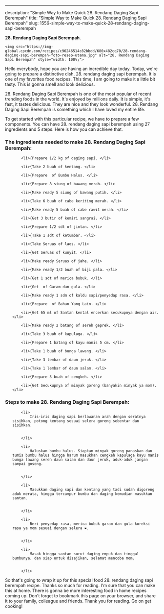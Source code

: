 ---
description: "Simple Way to Make Quick 28. Rendang Daging Sapi Berempah"
title: "Simple Way to Make Quick 28. Rendang Daging Sapi Berempah"
slug: 1556-simple-way-to-make-quick-28-rendang-daging-sapi-berempah

<p>
	<strong>28. Rendang Daging Sapi Berempah</strong>. 
	
</p>
<p>
	
	<img src="https://img-global.cpcdn.com/recipes/c96246514c82bbdd/680x482cq70/28-rendang-daging-sapi-berempah-foto-resep-utama.jpg" alt="28. Rendang Daging Sapi Berempah" style="width: 100%;">
	
	
</p>
<p>
	Hello everybody, hope you are having an incredible day today. Today, we're going to prepare a distinctive dish, 28. rendang daging sapi berempah. It is one of my favorites food recipes. This time, I am going to make it a little bit tasty. This is gonna smell and look delicious.
</p>
	
<p>
	28. Rendang Daging Sapi Berempah is one of the most popular of recent trending foods in the world. It's enjoyed by millions daily. It is simple, it's fast, it tastes delicious. They are nice and they look wonderful. 28. Rendang Daging Sapi Berempah is something which I have loved my entire life.
</p>
<p>
	
</p>

<p>
To get started with this particular recipe, we have to prepare a few components. You can have 28. rendang daging sapi berempah using 27 ingredients and 5 steps. Here is how you can achieve that.
</p>

<h3>The ingredients needed to make 28. Rendang Daging Sapi Berempah:</h3>

<ol>
	
		<li>{Prepare 1/2 kg of daging sapi. </li>
	
		<li>{Take 2 buah of kentang. </li>
	
		<li>{Prepare  of Bumbu Halus. </li>
	
		<li>{Prepare 8 siung of bawang merah. </li>
	
		<li>{Make ready 5 siung of bawang putih. </li>
	
		<li>{Take 6 buah of cabe keriting merah. </li>
	
		<li>{Make ready 5 buah of cabe rawit merah. </li>
	
		<li>{Get 3 butir of kemiri sangrai. </li>
	
		<li>{Prepare 1/2 sdt of jintan. </li>
	
		<li>{Take 1 sdt of ketumbar. </li>
	
		<li>{Take Seruas of laos. </li>
	
		<li>{Get Seruas of kunyit. </li>
	
		<li>{Make ready Seruas of jahe. </li>
	
		<li>{Make ready 1/2 buah of biji pala. </li>
	
		<li>{Get 1 sdt of merica bubuk. </li>
	
		<li>{Get  of Garam dan gula. </li>
	
		<li>{Make ready 1 sdm of kaldu sapi/penyedap rasa. </li>
	
		<li>{Prepare  of Bahan Yang Lain. </li>
	
		<li>{Get 65 ml of Santan kental encerkan secukupnya dengan air. </li>
	
		<li>{Make ready 2 batang of sereh geprek. </li>
	
		<li>{Take 3 buah of kapulaga. </li>
	
		<li>{Prepare 1 batang of kayu manis 5 cm. </li>
	
		<li>{Take 1 buah of bunga lawang. </li>
	
		<li>{Take 3 lembar of daun jeruk. </li>
	
		<li>{Take 1 lembar of daun salam. </li>
	
		<li>{Prepare 3 buah of cengkeh. </li>
	
		<li>{Get Secukupnya of minyak goreng (banyakin minyak ya mom). </li>
	
</ol>
<p>
	
</p>

<h3>Steps to make 28. Rendang Daging Sapi Berempah:</h3>

<ol>
	
		<li>
			Iris-iris daging sapi berlawanan arah dengan seratnya sisihkan, potong kentang sesuai selera goreng sebentar dan sisihkan.
			
			
		</li>
	
		<li>
			Haluskan bumbu halus. Siapkan minyak goreng panaskan dan tumis bumbu halus hingga harum masukkan cengkeh kapulaga kayu manis bunga lawang sereh daun salam dan daun jeruk, aduk-aduk jangan sampai gosong.
			
			
		</li>
	
		<li>
			Masukkan daging sapi dan kentang yang tadi sudah digoreng aduk merata, hingga tercampur bumbu dan daging kemudian masukkan santan.
			
			
		</li>
	
		<li>
			Beri penyedap rasa, merica bubuk garam dan gula koreksi rasa ya mom sesuai dengan selera ❤.
			
			
		</li>
	
		<li>
			Masak hingga santan surut daging empuk dan tinggal bumbunya, dan siap untuk disajikan, selamat mencoba mom.
			
			
		</li>
	
</ol>

<p>
	
</p>

<p>
	So that's going to wrap it up for this special food 28. rendang daging sapi berempah recipe. Thanks so much for reading. I'm sure that you can make this at home. There is gonna be more interesting food in home recipes coming up. Don't forget to bookmark this page on your browser, and share it to your family, colleague and friends. Thank you for reading. Go on get cooking!
</p>

